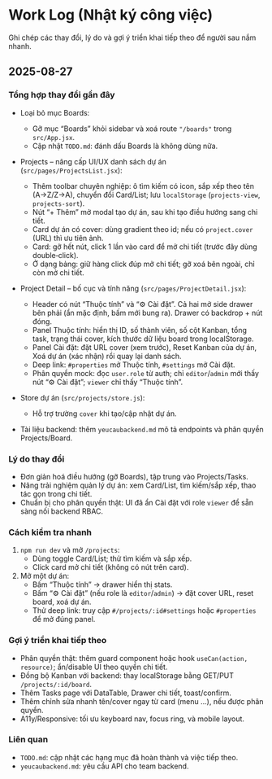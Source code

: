 # Work Log (Nhật ký công việc)

Ghi chép các thay đổi, lý do và gợi ý triển khai tiếp theo để người sau nắm nhanh.

## 2025-08-27

### Tổng hợp thay đổi gần đây
- Loại bỏ mục Boards:
  - Gỡ mục “Boards” khỏi sidebar và xoá route `"/boards"` trong `src/App.jsx`.
  - Cập nhật `TODO.md`: đánh dấu Boards là không dùng nữa.

- Projects – nâng cấp UI/UX danh sách dự án (`src/pages/ProjectsList.jsx`):
  - Thêm toolbar chuyên nghiệp: ô tìm kiếm có icon, sắp xếp theo tên (A→Z/Z→A), chuyển đổi Card/List; lưu `localStorage` (`projects-view`, `projects-sort`).
  - Nút “+ Thêm” mở modal tạo dự án, sau khi tạo điều hướng sang chi tiết.
  - Card dự án có cover: dùng gradient theo id; nếu có `project.cover` (URL) thì ưu tiên ảnh.
  - Card: gỡ hết nút, click 1 lần vào card để mở chi tiết (trước đây dùng double‑click).
  - Ở dạng bảng: giữ hàng click đúp mở chi tiết; gỡ xoá bên ngoài, chỉ còn mở chi tiết.

- Project Detail – bố cục và tính năng (`src/pages/ProjectDetail.jsx`):
  - Header có nút “Thuộc tính” và “⚙️ Cài đặt”. Cả hai mở side drawer bên phải (ẩn mặc định, bấm mới bung ra). Drawer có backdrop + nút đóng.
  - Panel Thuộc tính: hiển thị ID, số thành viên, số cột Kanban, tổng task, trạng thái cover, kích thước dữ liệu board trong localStorage.
  - Panel Cài đặt: đặt URL cover (xem trước), Reset Kanban của dự án, Xoá dự án (xác nhận) rồi quay lại danh sách.
  - Deep link: `#properties` mở Thuộc tính, `#settings` mở Cài đặt.
  - Phân quyền mock: đọc `user.role` từ auth; chỉ `editor`/`admin` mới thấy nút “⚙️ Cài đặt”; `viewer` chỉ thấy “Thuộc tính”.

- Store dự án (`src/projects/store.js`):
  - Hỗ trợ trường `cover` khi tạo/cập nhật dự án.

- Tài liệu backend: thêm `yeucaubackend.md` mô tả endpoints và phân quyền Projects/Board.

### Lý do thay đổi
- Đơn giản hoá điều hướng (gỡ Boards), tập trung vào Projects/Tasks.
- Nâng trải nghiệm quản lý dự án: xem Card/List, tìm kiếm/sắp xếp, thao tác gọn trong chi tiết.
- Chuẩn bị cho phân quyền thật: UI đã ẩn Cài đặt với role `viewer` để sẵn sàng nối backend RBAC.

### Cách kiểm tra nhanh
1) `npm run dev` và mở `/projects`:
   - Dùng toggle Card/List; thử tìm kiếm và sắp xếp.
   - Click card mở chi tiết (không có nút trên card).
2) Mở một dự án:
   - Bấm “Thuộc tính” → drawer hiển thị stats.
   - Bấm “⚙️ Cài đặt” (nếu role là `editor`/`admin`) → đặt cover URL, reset board, xoá dự án.
   - Thử deep link: truy cập `#/projects/:id#settings` hoặc `#properties` để mở đúng panel.

### Gợi ý triển khai tiếp theo
- Phân quyền thật: thêm guard component hoặc hook `useCan(action, resource)`; ẩn/disable UI theo quyền chi tiết.
- Đồng bộ Kanban với backend: thay localStorage bằng GET/PUT `/projects/:id/board`.
- Thêm Tasks page với DataTable, Drawer chi tiết, toast/confirm.
- Thêm chỉnh sửa nhanh tên/cover ngay từ card (menu …), nếu được phân quyền.
- A11y/Responsive: tối ưu keyboard nav, focus ring, và mobile layout.

### Liên quan
- `TODO.md`: cập nhật các hạng mục đã hoàn thành và việc tiếp theo.
- `yeucaubackend.md`: yêu cầu API cho team backend.

